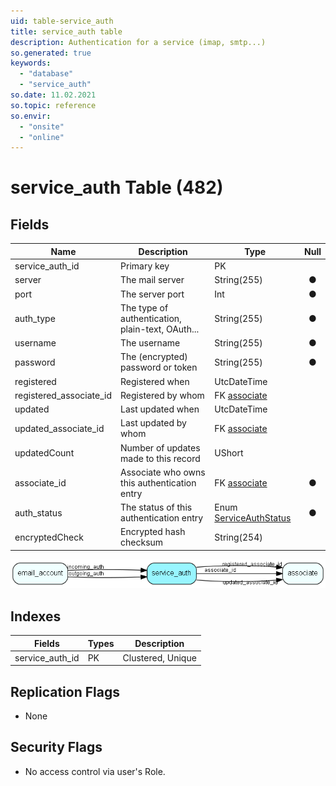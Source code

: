 ```yaml
---
uid: table-service_auth
title: service_auth table
description: Authentication for a service (imap, smtp...)
so.generated: true
keywords:
  - "database"
  - "service_auth"
so.date: 11.02.2021
so.topic: reference
so.envir:
  - "onsite"
  - "online"
---
```


# service\_auth Table (482)

## Fields

| Name | Description | Type | Null |
|------|-------------|------|:----:|
|service\_auth\_id|Primary key|PK| |
|server|The mail server|String(255)|&#x25CF;|
|port|The server port|Int|&#x25CF;|
|auth\_type|The type of authentication, plain-text, OAuth...|String(255)|&#x25CF;|
|username|The username|String(255)|&#x25CF;|
|password|The (encrypted) password or token|String(255)|&#x25CF;|
|registered|Registered when|UtcDateTime| |
|registered\_associate\_id|Registered by whom|FK [associate](associate.md)| |
|updated|Last updated when|UtcDateTime| |
|updated\_associate\_id|Last updated by whom|FK [associate](associate.md)| |
|updatedCount|Number of updates made to this record|UShort| |
|associate\_id|Associate who owns this authentication entry|FK [associate](associate.md)|&#x25CF;|
|auth\_status|The status of this authentication entry|Enum [ServiceAuthStatus](enums/serviceauthstatus.md)|&#x25CF;|
|encryptedCheck|Encrypted hash checksum|String(254)| |


![service_auth table relationship diagram](./media/service_auth.png)

## Indexes

| Fields | Types | Description |
|--------|-------|-------------|
|service\_auth\_id |PK |Clustered, Unique |

## Replication Flags

* None

## Security Flags

* No access control via user's Role.

